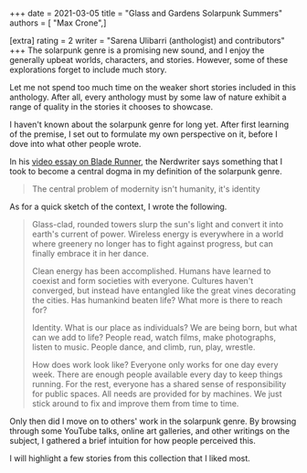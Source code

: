 +++
date = 2021-03-05
title = "Glass and Gardens Solarpunk Summers"
authors = [ "Max Crone",]

[extra]
rating = 2
writer = "Sarena Ulibarri (anthologist) and contributors"
+++
The solarpunk genre is a promising new sound, and I enjoy the generally upbeat worlds, characters, and stories. However, some of these explorations forget to include much story.
<!-- more -->
Let me not spend too much time on the weaker short stories included in this anthology. After all, every anthology must by some law of nature exhibit a range of quality in the stories it chooses to showcase.

I haven't known about the solarpunk genre for long yet. After first learning of the premise, I set out to formulate my own perspective on it, before I dove into what other people wrote.

In his [video essay on Blade Runner](https://www.youtube.com/watch?v=GXRlGULqHxg), the Nerdwriter says something that I took to become a central dogma in my definition of the solarpunk genre.

> The central problem of modernity isn't humanity, it's identity

As for a quick sketch of the context, I wrote the following.

> Glass-clad, rounded towers slurp the sun's light and convert it into earth's current of power. Wireless energy is everywhere in a world where greenery no longer has to fight against progress, but can finally embrace it in her dance.
>
> Clean energy has been accomplished. Humans have learned to coexist and form societies with everyone. Cultures haven't converged, but instead have entangled like the great vines decorating the cities. Has humankind beaten life? What more is there to reach for?
>
> Identity. What is our place as individuals? We are being born, but what can we add to life? People read, watch films, make photographs, listen to music. People dance, and climb, run, play, wrestle.
>
> How does work look like? Everyone only works for one day every week. There are enough people available every day to keep things running. For the rest, everyone has a shared sense of responsibility for public spaces. All needs are provided for by machines. We just stick around to fix and improve them from time to time.

Only then did I move on to others' work in the solarpunk genre.
By browsing through some YouTube talks, online art galleries, and other writings on the subject, I gathered a brief intuition for how people perceived this.

I will highlight a few stories from this collection that I liked most.

